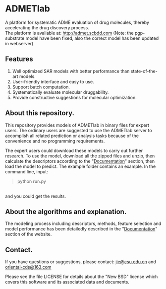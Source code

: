 # ADMETlab
A platform for systematic ADME evaluation of drug molecules, thereby accelerating the drug discovery process.<br>
The platform is avaliable at: http://admet.scbdd.com 
(Note: the pgp-substrate model have been fixed, also the correct model has been updated in webserver)
## Features
1. Well optimized SAR models with better performance than state-of-the-art models.
2. User-friendly interface and easy to use.
3. Support batch computation.
4. Systematically evaluate molecular druggability.
5. Provide constructive suggestions for molecular optimization.

## About this repository.
This repository provides models of ADMETlab in binary files for expert users. The ordinary users are suggested to use the ADMETlab server to accomplish all related prediction or analysis tasks because of the convenience and no programming requirements.

The expert users could download these models to carry out further research. To use the model, download all the zipped files and unzip, then calculate the descriptors according to the "[Documentation](http://admet.scbdd.com/home/interpretation/)" section, then load the model to predict. The example folder contains an example. In the command line, input:
<br>
> python run.py
<br>
and you could get the results.

## About the algorithms and explanation.
The modeling process including descriptors, methods, feature selection and model performance has been detailedly described in the "[Documentation](http://admet.scbdd.com/home/interpretation/)" section of the website.

## Contact.
If you have questions or suggestions, please contact: jie@csu.edu.cn and oriental-cds@163.com

Please see the file LICENSE for details about the "New BSD" license which covers this software and its associated data and documents.
